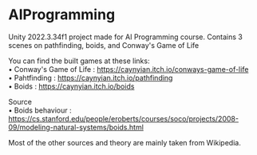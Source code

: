 # AIProgramming
Unity 2022.3.34f1 project made for AI Programming course. Contains 3 scenes on pathfinding, boids, and Conway's Game of Life  

You can find the built games at these links:  
• Conway's Game of Life : https://caynyian.itch.io/conways-game-of-life  
• Pahtfinding : https://caynyian.itch.io/pathfinding  
• Boids : https://caynyian.itch.io/boids  

Source  
• Boids behaviour : https://cs.stanford.edu/people/eroberts/courses/soco/projects/2008-09/modeling-natural-systems/boids.html  
  
Most of the other sources and theory are mainly taken from Wikipedia.  
